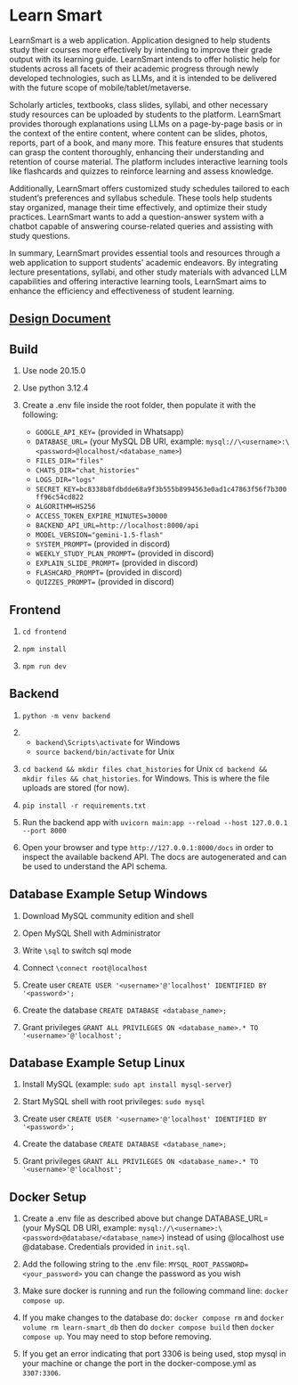 # Learn Smart

LearnSmart is a web application. Application designed to help students study their courses more effectively by intending to improve their grade output with its learning guide.  LearnSmart intends to offer holistic help for students across all facets of their academic progress through newly developed technologies, such as LLMs, and it is intended to be delivered with the future scope of mobile/tablet/metaverse. 

Scholarly articles, textbooks, class slides, syllabi, and other necessary study resources can be uploaded by students to the platform. LearnSmart provides thorough explanations using LLMs on a page-by-page basis or in the context of the entire content, where content can be slides, photos, reports, part of a book, and many more. This feature ensures that students can grasp the content thoroughly, enhancing their understanding and retention of course material. The platform includes interactive learning tools like flashcards and quizzes to reinforce learning and assess knowledge.

Additionally, LearnSmart offers customized study schedules tailored to each student’s preferences and syllabus schedule. These tools help students stay organized, manage their time effectively, and optimize their study practices. LearnSmart wants to add a question-answer system with a chatbot capable of answering course-related queries and assisting with study questions. 

In summary, LearnSmart provides essential tools and resources through a web application to support students' academic endeavors. By integrating lecture presentations, syllabi, and other study materials with advanced LLM capabilities and offering interactive learning tools, LearnSmart aims to enhance the efficiency and effectiveness of student learning.

## [Design Document](https://docs.google.com/document/d/1yBGZlqTAZuNbOirmpqzgfHXvrq4RJoF7VfEGX3V5clY/edit#heading=h.yr1n1w74g294)

## Build

1. Use node 20.15.0

2. Use python 3.12.4

3. Create a .env file inside the root folder, then populate it with the following:

    * `GOOGLE_API_KEY=` (provided in Whatsapp)
    * `DATABASE_URL=` (your MySQL DB URI, example: `mysql://\<username>:\<password>@localhost/<database_name>`)
    * `FILES_DIR="files"`
    * `CHATS_DIR="chat_histories"`
    * `LOGS_DIR="logs"`
    * `SECRET_KEY=bc8338b8fdbdde68a9f3b555b8994563e0ad1c47863f56f7b300ff96c54cd822`
    * `ALGORITHM=HS256`
    * `ACCESS_TOKEN_EXPIRE_MINUTES=30000`
    * `BACKEND_API_URL=http://localhost:8000/api`
    * `MODEL_VERSION="gemini-1.5-flash"`
    * `SYSTEM_PROMPT=` (provided in discord)
    * `WEEKLY_STUDY_PLAN_PROMPT=` (provided in discord)
    * `EXPLAIN_SLIDE_PROMPT=` (provided in discord)
    * `FLASHCARD_PROMPT=` (provided in discord)
    * `QUIZZES_PROMPT=` (provided in discord)

## Frontend

1. `cd frontend`

2. `npm install`

3. `npm run dev`

## Backend

1. `python -m venv backend`

2. * `backend\Scripts\activate` for Windows
   * `source backend/bin/activate` for Unix

3. `cd backend && mkdir files chat_histories` for Unix
    `cd backend && mkdir files && chat_histories`. for Windows. This is where the file uploads are stored (for now).

4. `pip install -r requirements.txt`

5. Run the backend app with `uvicorn main:app --reload --host 127.0.0.1 --port 8000`

6. Open your browser and type `http://127.0.0.1:8000/docs` in order to inspect the available backend API. The docs are autogenerated and can be used to understand the API schema.

## Database Example Setup Windows

1. Download MySQL community edition and shell

2. Open MySQL Shell with Administrator

3. Write `\sql` to switch sql mode

4. Connect `\connect root@localhost`

5. Create user `CREATE USER '<username>'@'localhost' IDENTIFIED BY '<password>';`

6. Create the database `CREATE DATABASE <database_name>;`

7. Grant privileges `GRANT ALL PRIVILEGES ON <database_name>.* TO '<username>'@'localhost';`

## Database Example Setup Linux

1. Install MySQL (example: `sudo apt install mysql-server`)

2. Start MySQL shell with root privileges: `sudo mysql`

3. Create user `CREATE USER '<username>'@'localhost' IDENTIFIED BY '<password>';`

4. Create the database `CREATE DATABASE <database_name>;`

5. Grant privileges `GRANT ALL PRIVILEGES ON <database_name>.* TO '<username>'@'localhost';`

## Docker Setup

1. Create a .env file as described above but change DATABASE_URL= (your MySQL DB URI, example: `mysql://\<username>:\<password>@database/<database_name>`) instead of using @localhost use @database. Credentials provided in `init.sql`.

2. Add the following string to the .env file: `MYSQL_ROOT_PASSWORD=<your_password>` you can change the password as you wish

3. Make sure docker is running and run the following command line: `docker compose up`.

4. If you make changes to the database do: `docker compose rm` and `docker volume rm learn-smart_db` then do `docker compose build` then `docker compose up`. You may need to stop before removing.

5. If you get an error indicating that port 3306 is being used, stop mysql in your machine or change the port in the docker-compose.yml as `3307:3306`.
